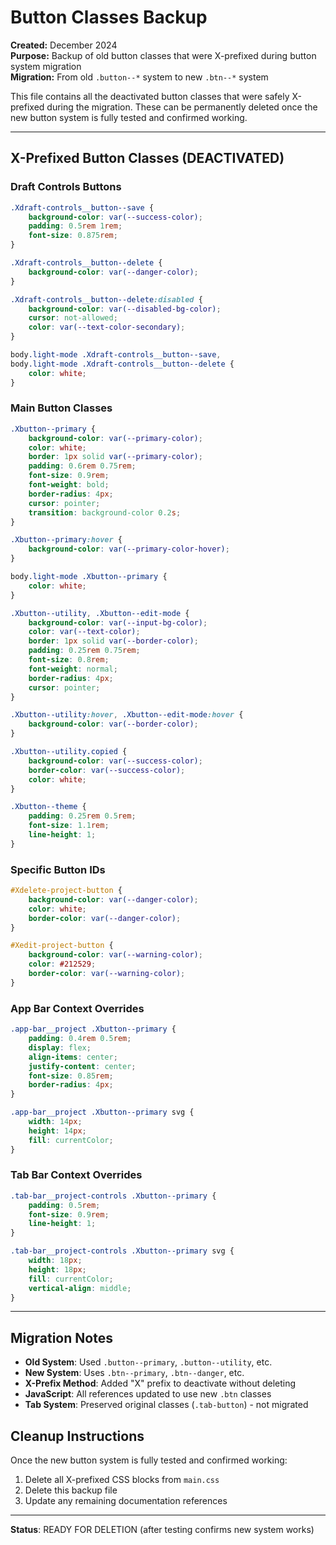 # Button Classes Backup

**Created:** December 2024  
**Purpose:** Backup of old button classes that were X-prefixed during button system migration  
**Migration:** From old `.button--*` system to new `.btn--*` system  

This file contains all the deactivated button classes that were safely X-prefixed during the migration. These can be permanently deleted once the new button system is fully tested and confirmed working.

---

## X-Prefixed Button Classes (DEACTIVATED)

### Draft Controls Buttons
```css
.Xdraft-controls__button--save {
    background-color: var(--success-color);
    padding: 0.5rem 1rem;
    font-size: 0.875rem;
}

.Xdraft-controls__button--delete {
    background-color: var(--danger-color);
}

.Xdraft-controls__button--delete:disabled {
    background-color: var(--disabled-bg-color);
    cursor: not-allowed;
    color: var(--text-color-secondary);
}

body.light-mode .Xdraft-controls__button--save,
body.light-mode .Xdraft-controls__button--delete {
    color: white;
}
```

### Main Button Classes
```css
.Xbutton--primary {
    background-color: var(--primary-color);
    color: white;
    border: 1px solid var(--primary-color);
    padding: 0.6rem 0.75rem;
    font-size: 0.9rem;
    font-weight: bold;
    border-radius: 4px;
    cursor: pointer;
    transition: background-color 0.2s;
}

.Xbutton--primary:hover {
    background-color: var(--primary-color-hover);
}

body.light-mode .Xbutton--primary {
    color: white;
}

.Xbutton--utility, .Xbutton--edit-mode {
    background-color: var(--input-bg-color);
    color: var(--text-color);
    border: 1px solid var(--border-color);
    padding: 0.25rem 0.75rem;
    font-size: 0.8rem;
    font-weight: normal;
    border-radius: 4px;
    cursor: pointer;
}

.Xbutton--utility:hover, .Xbutton--edit-mode:hover {
    background-color: var(--border-color);
}

.Xbutton--utility.copied {
    background-color: var(--success-color);
    border-color: var(--success-color);
    color: white;
}

.Xbutton--theme {
    padding: 0.25rem 0.5rem;
    font-size: 1.1rem;
    line-height: 1;
}
```

### Specific Button IDs
```css
#Xdelete-project-button { 
    background-color: var(--danger-color); 
    color: white; 
    border-color: var(--danger-color); 
}

#Xedit-project-button { 
    background-color: var(--warning-color); 
    color: #212529; 
    border-color: var(--warning-color); 
}
```

### App Bar Context Overrides
```css
.app-bar__project .Xbutton--primary {
    padding: 0.4rem 0.5rem;
    display: flex;
    align-items: center;
    justify-content: center;
    font-size: 0.85rem;
    border-radius: 4px;
}

.app-bar__project .Xbutton--primary svg {
    width: 14px;
    height: 14px;
    fill: currentColor;
}
```

### Tab Bar Context Overrides
```css
.tab-bar__project-controls .Xbutton--primary {
    padding: 0.5rem;
    font-size: 0.9rem;
    line-height: 1;
}

.tab-bar__project-controls .Xbutton--primary svg {
    width: 18px;
    height: 18px;
    fill: currentColor;
    vertical-align: middle;
}
```

---

## Migration Notes

- **Old System**: Used `.button--primary`, `.button--utility`, etc.
- **New System**: Uses `.btn--primary`, `.btn--danger`, etc.
- **X-Prefix Method**: Added "X" prefix to deactivate without deleting
- **JavaScript**: All references updated to use new `.btn` classes
- **Tab System**: Preserved original classes (`.tab-button`) - not migrated

## Cleanup Instructions

Once the new button system is fully tested and confirmed working:

1. Delete all X-prefixed CSS blocks from `main.css`
2. Delete this backup file
3. Update any remaining documentation references

---

**Status**: READY FOR DELETION (after testing confirms new system works) 
